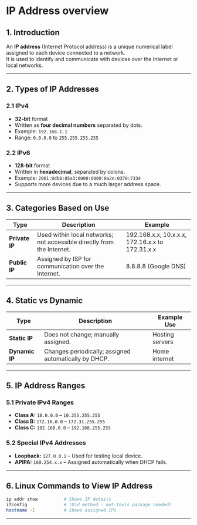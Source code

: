 # IP Address overview

## 1. Introduction
An **IP address** (Internet Protocol address) is a unique numerical label assigned to each device connected to a network.  
It is used to identify and communicate with devices over the Internet or local networks.

---

## 2. Types of IP Addresses

### 2.1 IPv4
- **32-bit** format
- Written as **four decimal numbers** separated by dots.
- Example: `192.168.1.1`
- Range: `0.0.0.0` to `255.255.255.255`

### 2.2 IPv6
- **128-bit** format
- Written in **hexadecimal**, separated by colons.
- Example: `2001:0db8:85a3:0000:0000:8a2e:0370:7334`
- Supports more devices due to a much larger address space.

---

## 3. Categories Based on Use

| Type        | Description | Example |
|-------------|-------------|---------|
| **Private IP** | Used within local networks; not accessible directly from the Internet. | 192.168.x.x, 10.x.x.x, 172.16.x.x to 172.31.x.x |
| **Public IP**  | Assigned by ISP for communication over the Internet. | 8.8.8.8 (Google DNS) |

---

## 4. Static vs Dynamic

| Type          | Description | Example Use |
|---------------|-------------|-------------|
| **Static IP** | Does not change; manually assigned. | Hosting servers |
| **Dynamic IP**| Changes periodically; assigned automatically by DHCP. | Home internet |

---

## 5. IP Address Ranges

### 5.1 Private IPv4 Ranges
- **Class A:** `10.0.0.0` – `10.255.255.255`
- **Class B:** `172.16.0.0` – `172.31.255.255`
- **Class C:** `192.168.0.0` – `192.168.255.255`

### 5.2 Special IPv4 Addresses
- **Loopback:** `127.0.0.1` – Used for testing local device.
- **APIPA:** `169.254.x.x` – Assigned automatically when DHCP fails.

---

## 6. Linux Commands to View IP Address

```bash
ip addr show          # Shows IP details
ifconfig              # (Old method - net-tools package needed)
hostname -I           # Shows assigned IPs
```

---
